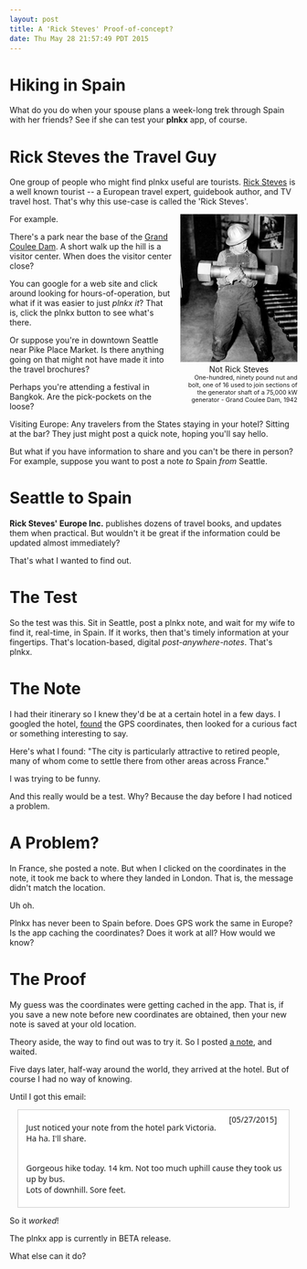```yaml
---
layout: post
title: A 'Rick Steves' Proof-of-concept?
date: Thu May 28 21:57:49 PDT 2015
---
```


# Hiking in Spain

What do you do when your spouse plans a week-long trek through Spain
with her friends? See if she can test your **plnkx** app, of
course.


# Rick Steves the Travel Guy

One group of people who might find plnkx useful are tourists.
[Rick Steves](http://www.ricksteves.com/about-rick)
is a well known tourist -- a European travel expert, guidebook
author, and TV travel host. That's why this use-case is called the
'Rick Steves'.

<div style='float: right; margin: 0 0 0 1em; text-align: center; width: 205px;'>
<img src='/images/bolt_sm.jpg'
     title='One-hundred, ninety pound nut and bolt, one of 16 used to join sections of the generator shaft of a 75,000 kW generator - Grand Coulee Dam, 1942. This is not Rick Steves' 
     alt='One-hundred, ninety pound nut and bolt, one of 16 used to join sections of the generator shaft of a 75,000 kW generator - Grand Coulee Dam, 1942. This is not Rick Steves' />
<br />
Not Rick Steves<br />
<div style='font-size: 8pt; text-align: right;'>
One-hundred, ninety pound nut and bolt, one of 16 used to join
sections of the generator shaft of a 75,000 kW generator - Grand
Coulee Dam, 1942</div>
</div>

For example.

There's a park near the base of the [Grand Coulee
Dam](http://www.usbr.gov/pn/grandcoulee/history/index.html). A short
walk up the hill is a visitor center. When does the visitor center close?

You can google for a web site and click around looking for
hours-of-operation, but what if it was easier to just *plnkx it*?
That is, click the plnkx button to see what's there.

Or suppose you're in downtown Seattle near Pike Place Market. Is there
anything going on that might not have made it into the travel
brochures?

Perhaps you're attending a festival in Bangkok. Are the pick-pockets
on the loose?

Visiting Europe: Any travelers from the States staying in your hotel?
Sitting at the bar? They just might post a quick note, hoping you'll
say hello.

But what if you have information to share and you can't be there in
person? For example, suppose you want to post a note *to* Spain
*from* Seattle.

# Seattle to Spain

**Rick Steves' Europe Inc.** publishes dozens of travel books,
and updates them when practical. But wouldn't it be great if the
information could be updated almost immediately?

That's what I wanted to find out.

# The Test

So the test was this. Sit in Seattle, post a plnkx note, and
wait for my wife to find it, real-time, in Spain. If it works, then
that's timely information at your fingertips. That's location-based,
digital *post-anywhere-notes*. That's plnkx.


# The Note

I had their itinerary so I knew they'd be at a certain hotel in a few
days. I googled the hotel,
[found](http://plnkx.com/wv/find_coordinates_of_location.html) the
GPS coordinates, then looked for a curious fact or something
interesting to say.

Here's what I found: "The city is particularly attractive to retired
people, many of whom come to settle there from other areas across
France."

I was trying to be funny.

And this really would be a test. Why? Because the day before I had
noticed a problem.


# A Problem?

In France, she posted a note. But when I clicked on the coordinates
in the note, it took me back to where they landed in London. That is,
the message didn't match the location.

Uh oh.

Plnkx has never been to Spain before. Does GPS work the same in
Europe? Is the app caching the coordinates? Does it work
at all? How would we know?

# The Proof

My guess was the coordinates were getting cached in the app. That is,
if you save a new note before new coordinates are obtained, then your
new note is saved at your old location.

Theory aside, the way to find out was to try it. So I
posted [a note](http://link2.plnkx.com/id/33d3158a80b7de1269932cada1438157a27049e6),
and waited.


Five days later, half-way around the world, they arrived at the hotel.
But of course I had no way of knowing.

Until I got this email:

<div style="padding: .5em .5em .5em 1em; margin: 1em;
     border: 1px solid #cccccc;
     background-color: #ffffff; font-family: sans, Arial;" >

<div style='float: right; margin-right: 1em;'>[05/27/2015]</div>

Just noticed your note from the hotel park Victoria.<br />
Ha ha.  I'll share.<br />
<br />

Gorgeous hike today. 14 km.
Not too much uphill cause they took us up by bus.<br />
Lots of downhill. Sore feet.
</div>

So it *worked*!

The plnkx app is currently in BETA release.

What else can it do?
